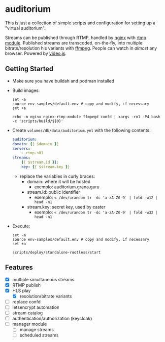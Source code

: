 # auditorium

This is just a collection of simple scripts and configuration for setting up a "virtual auditorium".

Streams can be published through RTMP, handled by [nginx](https://github.com/nginx/nginx) with [rtmp module](https://github.com/sergey-dryabzhinsky/nginx-rtmp-module/). Published streams are transcoded, on-the-fly, into multiple bitrate/resolution hls variants with [ffmpeg](https://github.com/FFmpeg/FFmpeg).
People can watch in *almost* any browser. Powered by [video.js](https://github.com/videojs/video.js).

## Getting Started

- Make sure you have buildah and podman installed

- Build images:
  ```shell
  set -a
  source env-samples/default.env # copy and modify, if necessary
  set +a

  echo -n nginx nginx-rtmp-module ffmpegd confd | xargs -rn1 -P4 bash -c 'scripts/build/${0}'
  ```

- Create `volumes/db/data/auditorium.yml` with the following contents:

    ```yaml
    auditorium:
    domain: {{ $domain }}
    servers:
        - rtmp-n01
    streams:
        {{ $stream.id }}:
        key: {{ $stream.key }}
    ```
  - replace the variables in curly braces:
    - domain: where it will be hosted
      - exemplo: auditorium.grana.guru
    - stream.id: public identifier
      - exemplo: `< /dev/urandom tr -dc 'a-zA-Z0-9' | fold -w12 | head -n1`
    - stream.key: secret key, used by caster
      - exemplo: `< /dev/urandom tr -dc 'a-zA-Z0-9' | fold -w32 | head -n1`

- Execute:

    ```shell
    set -a
    source env-samples/default.env # copy and modify, if necessary
    set +a

    scripts/deploy/standalone-rootless/start
    ```

## Features

- [x] multiple simultaneous streams
- [x] RTMP publish
- [x] HLS play
  - [x] resolution/bitrate variants
- [ ] replace confd
- [ ] letsencrypt automation
- [ ] stream catalog
- [ ] authentication/authorization (keycloak)
- [ ] manager module
  - [ ] manage streams
  - [ ] scheduled streams
